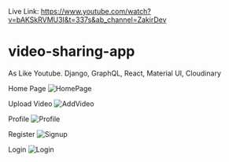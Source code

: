 Live Link: https://www.youtube.com/watch?v=bAKSkRVMU3I&t=337s&ab_channel=ZakirDev
# video-sharing-app
As Like Youtube. Django, GraphQL, React, Material UI, Cloudinary

Home Page
![HomePage](https://user-images.githubusercontent.com/68065676/122260360-fe605400-cef4-11eb-8625-d2bbb9486c90.png)

Upload Video
![AddVideo](https://user-images.githubusercontent.com/68065676/122260404-0fa96080-cef5-11eb-91ff-20ea0e9a8a2f.png)

Profile
![Profile](https://user-images.githubusercontent.com/68065676/122260620-4ed7b180-cef5-11eb-9b7a-1d5d494469f0.png)

Register
![Signup](https://user-images.githubusercontent.com/68065676/122260663-58611980-cef5-11eb-932a-858746648c08.png)

Login
![Login](https://user-images.githubusercontent.com/68065676/122260693-6151eb00-cef5-11eb-8b51-75e603b21079.png)
